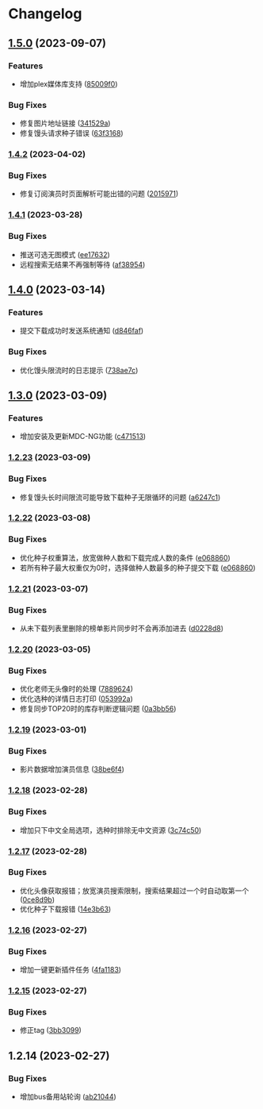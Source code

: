 # Changelog

## [1.5.0](https://github.com/chichann/jav_study/compare/v1.4.2...v1.5.0) (2023-09-07)


### Features

* 增加plex媒体库支持 ([85009f0](https://github.com/chichann/jav_study/commit/85009f068ddb772e2a3fd15790aefdf72c8c540f))


### Bug Fixes

* 修复图片地址链接 ([341529a](https://github.com/chichann/jav_study/commit/341529a137d1892bba61c595c9064f74a416b810))
* 修复馒头请求种子错误 ([63f3168](https://github.com/chichann/jav_study/commit/63f31689518976c68a37bf7262d5e828e5222562))

### [1.4.2](https://github.com/chichann/jav_study/compare/v1.4.1...v1.4.2) (2023-04-02)


### Bug Fixes

* 修复订阅演员时页面解析可能出错的问题 ([2015971](https://github.com/chichann/jav_study/commit/20159713befcd9216d2d165f8d8e1e1b0f286288))

### [1.4.1](https://github.com/chichann/jav_study/compare/v1.4.0...v1.4.1) (2023-03-28)


### Bug Fixes

* 推送可选无图模式 ([ee17632](https://github.com/chichann/jav_study/commit/ee17632c32a3ba874ef3b19c01971daf23a54005))
* 远程搜索无结果不再强制等待 ([af38954](https://github.com/chichann/jav_study/commit/af38954906f428f4a0dae30d4cbd981b1d2830e2))

## [1.4.0](https://github.com/chichann/jav_study/compare/v1.3.0...v1.4.0) (2023-03-14)


### Features

* 提交下载成功时发送系统通知 ([d846faf](https://github.com/chichann/jav_study/commit/d846faf75b8f3785dff01a4d797f901b1a1758a4))


### Bug Fixes

* 优化馒头限流时的日志提示 ([738ae7c](https://github.com/chichann/jav_study/commit/738ae7c2f14460363d2074558afb6c460b80367b))

## [1.3.0](https://github.com/chichann/jav_study/compare/v1.2.23...v1.3.0) (2023-03-09)


### Features

* 增加安装及更新MDC-NG功能 ([c471513](https://github.com/chichann/jav_study/commit/c471513b3bf66924798e0241acb7bd802cda3551))

### [1.2.23](https://github.com/chichann/jav_study/compare/v1.2.22...v1.2.23) (2023-03-09)


### Bug Fixes

* 修复馒头长时间限流可能导致下载种子无限循环的问题 ([a6247c1](https://github.com/chichann/jav_study/commit/a6247c1125bb5b940915216292746e17057110dd))

### [1.2.22](https://github.com/chichann/jav_study/compare/v1.2.21...v1.2.22) (2023-03-08)


### Bug Fixes

* 优化种子权重算法，放宽做种人数和下载完成人数的条件 ([e068860](https://github.com/chichann/jav_study/commit/e0688606d37544d8a422f14d74be52c7e287e5b7))
* 若所有种子最大权重仅为0时，选择做种人数最多的种子提交下载 ([e068860](https://github.com/chichann/jav_study/commit/e0688606d37544d8a422f14d74be52c7e287e5b7))

### [1.2.21](https://github.com/chichann/jav_study/compare/v1.2.20...v1.2.21) (2023-03-07)


### Bug Fixes

* 从未下载列表里删除的榜单影片同步时不会再添加进去 ([d0228d8](https://github.com/chichann/jav_study/commit/d0228d86163b2551412de18b35cb0e39728a96e6))

### [1.2.20](https://github.com/chichann/jav_study/compare/v1.2.19...v1.2.20) (2023-03-05)


### Bug Fixes

* 优化老师无头像时的处理 ([7889624](https://github.com/chichann/jav_study/commit/78896242b2e9c01395d5f9f709fc97068697dc08))
* 优化选种的详情日志打印 ([053992a](https://github.com/chichann/jav_study/commit/053992aee5e27b8d6f47194a93366509614ac986))
* 修复同步TOP20时的库存判断逻辑问题 ([0a3bb56](https://github.com/chichann/jav_study/commit/0a3bb5674efa2e6afac3a8fded75fa5f7561a431))

### [1.2.19](https://github.com/chichann/jav_study/compare/v1.2.18...v1.2.19) (2023-03-01)


### Bug Fixes

* 影片数据增加演员信息 ([38be6f4](https://github.com/chichann/jav_study/commit/38be6f47e86e062601cda0ebd9d5bf8ec030fd1b))

### [1.2.18](https://github.com/chichann/jav_study/compare/v1.2.17...v1.2.18) (2023-02-28)


### Bug Fixes

* 增加只下中文全局选项，选种时排除无中文资源 ([3c74c50](https://github.com/chichann/jav_study/commit/3c74c507022a057fbaecedcf92114f215bdf8a2d))

### [1.2.17](https://github.com/chichann/jav_study/compare/v1.2.16...v1.2.17) (2023-02-28)


### Bug Fixes

* 优化头像获取报错；放宽演员搜索限制，搜索结果超过一个时自动取第一个 ([0ce8d9b](https://github.com/chichann/jav_study/commit/0ce8d9b156cd9906b4ada03e59edf27466ee8b0d))
* 优化种子下载报错 ([14e3b63](https://github.com/chichann/jav_study/commit/14e3b635b1a4c96e64d9e6a9a0745e44fdd10bc3))

### [1.2.16](https://github.com/chichann/jav_study/compare/v1.2.15...v1.2.16) (2023-02-27)


### Bug Fixes

* 增加一键更新插件任务 ([4fa1183](https://github.com/chichann/jav_study/commit/4fa118368c7bfe9fe571450adfdbc08ea5222fca))

### [1.2.15](https://github.com/chichann/jav_study/compare/v1.2.14...v1.2.15) (2023-02-27)


### Bug Fixes

* 修正tag ([3bb3099](https://github.com/chichann/jav_study/commit/3bb309973352855effe884ba91b6d76694070417))

## 1.2.14 (2023-02-27)


### Bug Fixes

* 增加bus备用站轮询 ([ab21044](https://github.com/chichann/jav_study/commit/ab2104454e97ef5b685ee9dbcb930d82eecbf78d))
